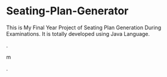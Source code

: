 # Seating-Plan-Generator

This is My Final Year Project of Seating Plan Generation During Examinations. It is totally developed using Java Language.















.















m



































































































































































































































































































.






































